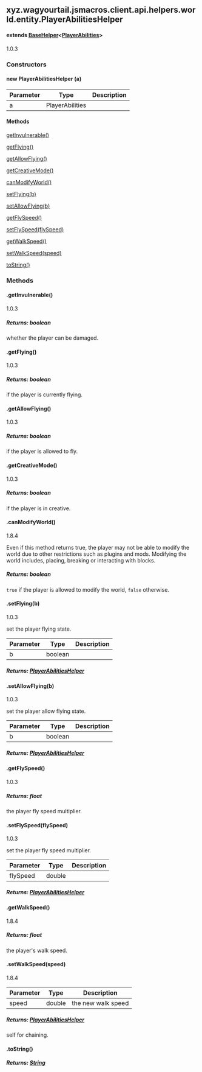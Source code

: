

xyz.wagyourtail.jsmacros.client.api.helpers.world.entity.PlayerAbilitiesHelper
------------------------------------------------------------------------------

#### extends [BaseHelper](1.9.2/xyz/wagyourtail/jsmacros/core/helpers/BaseHelper.html)<[PlayerAbilities](https://wagyourtail.xyz/Projects/MinecraftMappingViewer/App?mapping=INTERMEDIARY,YARN&version=1.20.5&search=net/minecraft/entity/player/PlayerAbilities)>

1.0.3

### Constructors

#### new PlayerAbilitiesHelper (a)

| Parameter | Type | Description |
|---|---|---|
| a | PlayerAbilities |  |



#### Methods

[getInvulnerable()](#getInvulnerable-)


[getFlying()](#getFlying-)


[getAllowFlying()](#getAllowFlying-)


[getCreativeMode()](#getCreativeMode-)


[canModifyWorld()](#canModifyWorld-)


[setFlying(b)](#setFlying-boolean-)


[setAllowFlying(b)](#setAllowFlying-boolean-)


[getFlySpeed()](#getFlySpeed-)


[setFlySpeed(flySpeed)](#setFlySpeed-double-)


[getWalkSpeed()](#getWalkSpeed-)


[setWalkSpeed(speed)](#setWalkSpeed-double-)


[toString()](#toString-)



### Methods

#### .getInvulnerable()

1.0.3


##### Returns: boolean

whether the player can be damaged.



#### .getFlying()

1.0.3


##### Returns: boolean

if the player is currently flying.



#### .getAllowFlying()

1.0.3


##### Returns: boolean

if the player is allowed to fly.



#### .getCreativeMode()

1.0.3


##### Returns: boolean

if the player is in creative.



#### .canModifyWorld()

1.8.4

Even if this method returns true, the player may not be able to modify the world due to other
restrictions such as plugins and mods. Modifying the world includes, placing, breaking or
interacting with blocks.


##### Returns: boolean

`true` if the player is allowed to modify the world, `false` otherwise.



#### .setFlying(b)

1.0.3

set the player flying state.

| Parameter | Type | Description |
|---|---|---|
| b | boolean |  |

##### Returns: [PlayerAbilitiesHelper](#)



#### .setAllowFlying(b)

1.0.3

set the player allow flying state.

| Parameter | Type | Description |
|---|---|---|
| b | boolean |  |

##### Returns: [PlayerAbilitiesHelper](#)



#### .getFlySpeed()

1.0.3


##### Returns: float

the player fly speed multiplier.



#### .setFlySpeed(flySpeed)

1.0.3

set the player fly speed multiplier.

| Parameter | Type | Description |
|---|---|---|
| flySpeed | double |  |

##### Returns: [PlayerAbilitiesHelper](#)



#### .getWalkSpeed()

1.8.4


##### Returns: float

the player's walk speed.



#### .setWalkSpeed(speed)

1.8.4

| Parameter | Type | Description |
|---|---|---|
| speed | double | the new walk speed |

##### Returns: [PlayerAbilitiesHelper](#)

self for chaining.



#### .toString()


##### Returns: [String](https://docs.oracle.com/javase/8/docs/api/index.html?java/lang/String.html)




